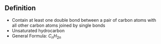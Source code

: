 ## Definition
- Contain at least one double bond between a pair of carbon atoms with all other carbon atoms joined by single bonds
- Unsaturated hydrocarbon
- General Formula: $C_nH_{2n}$